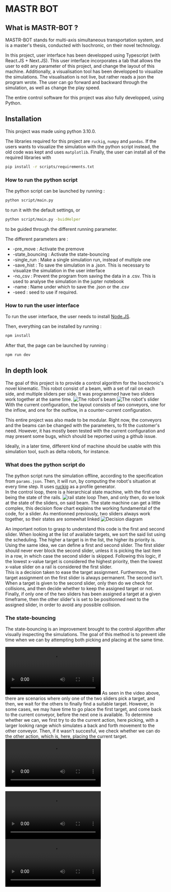 # MASTR BOT

## What is MASTR-BOT ?

MASTR-BOT stands for multi-axis simultaneous transportation system, and is a master's thesis, conducted with Isochronic, on their novel technology.

In this project, user interface has been developped using Typescript (with React.JS + Next.JS). This user interface incorporates a tab that allows the user to edit any parameter of this project, and change the layout of this machine. Additionally, a visualisation tool has been developped to visualize the simulations. The visualisation is not live, but rather reads a json the program wrote. The user can go forward and backward through the simulation, as well as change the play speed.

The entire control software for this project was also fully developped, using Python.

## Installation

This project was made using python 3.10.0.

The libraries required for this project are `ruckig`, `numpy` and `pandas`. If the users wants to visualize the simulation with the python script instead, the old code was kept and uses `matplotlib`.
Finally, the user can install all of the required libraries with

```bash
pip install -r scripts/requirements.txt
```

### How to run the python script

The python script can be launched by running :

```bash
python script/main.py
```

to run it with the default settings, or

```bash
python script/main.py -buidHelper
```

to be guided through the different running parameter.

The different parameters are :

- -pre_move : Activate the premove
- -state_bouncing : Activate the state-bouncing
- -single_run : Make a single simulation run, instead of multiple one
- -save_hist : To save the simulation in a .json. This is necessary to visualize the simulation in the user interface
- -no_csv : Prevent the program from saving the data in a .csv. This is used to analyse the simulation in the jupter notebook
- -name : Name under which to save the .json or the .csv
- -seed : seed to use if required.

### How to run the user interface

To run the user interface, the user needs to install [Node.JS](https://nodejs.org/en).

Then, everything can be installed by running :

```bash
npm install
```

After that, the page can be launched by running :

```bash
npm run dev
```

## In depth look

The goal of this project is to provide a control algorithm for the Isochronic's novel kinematic.
This robot consist of a beam, with a set of rail on each side, and multiple sliders per side. It was programmed have two sliders work together at the same time.
![The robot's beam](/img/ExcenterBeam.PNG)
![The robot's slider](/img/miniDelta2D.png)
With the current configuration, the layout consists of two conveyors, one for the inflow, and one for the outflow, in a counter-current configuration.

This entire project was also made to be modular. Right now, the conveyors and the beams can be changed with the parameters, to fit the customer's need. However, it has mostly been tested with the current configuration and may present some bugs, which should be reported using a github issue.

Ideally, in a later time, different kind of machine should be usable with this simulation tool, such as delta robots, for instance.

### What does the python script do

The python script runs the simulation offline, according to the specification from `params.json`. Then, it will run, by computing the robot's situation at every time step. It uses [ruckig](https://github.com/pantor/ruckig) as a profile generator. <br />
In the control loop, there is a hierarchical state machine, with the first one being the state of the rails.
![rail state loop](/img/RAILSTATE.drawio.png)
Then, and only then, do we look at the state of the sliders, on said beam.
The state machine can get a little complex, this decision flow chart explains the working fundamental of the code, for a slider. As mentionned previously, two sliders always work together, so their states are somewhat linked
![Decision diagram](/img/NewSearchAlgo.drawio.png)

An important notion to grasp to understand this code is the first and second slider.
When looking at the list of available targets, we sort the said list using the scheduling. The higher a target is in the list, the higher its priority is. Using the same idea, we can define a first and second slider. The first slider should never ever block the second slider, unless it is picking the last item in a row, in which case the second slider is skipped. Following this logic, if the lowest x-value target is considered the highest priority, then the lowest x-value slider on a rail is considered the first slider.<br />
This is a decision taken to ease the target assignment. Furthermore, the target assignment on the first slider is always permanent. The second isn't. When a target is given to the second slider, only then do we check for collisions, and then decide whether to keep the assigned target or not.<br />
Finally, if only one of the two sliders has been assigned a target at a given timeframe, then the other slider's is set to be positionned next to the assigned slider, in order to avoid any possible collision.

### The state-bouncing

The state-bouncing is an improvement brought to the control algorithm after visually inspecting the simulations. The goal of this method is to prevent idle time when we can by attempting both picking and placing at the same time.<br />

![Video showcasing why we need the state bouncing](/img/whystatebouncing.mp4)
As seen in the video above, there are scenarios where only one of the two sliders pick a target, and then, we wait for the others to finally find a suitable target. However, in some cases, we may have time to go place the first target, and come back to the current conveyor, before the next one is available. To determine whether we can, we first try to do the current action, here picking, with a larger looking range which simulates a back and forth movement to the other conveyor. Then, if it wasn't succesful, we check whether we can do the other action, which is, here, placing the current target.
<br />
![Video showcasing why we need the state bouncing](/img/statebouncingexample.mp4)

![Video showcasing why we need the state bouncing](/img/whystatebouncing.mp4)
![Video showcasing why we need the state bouncing](/img/whystatebouncing.mp4)

<!--
## Getting started

To make it easy for you to get started with GitLab, here's a list of recommended next steps.

Already a pro? Just edit this README.md and make it your own. Want to make it easy? [Use the template at the bottom](#editing-this-readme)!

## Add your files

- [ ] [Create](https://docs.gitlab.com/ee/user/project/repository/web_editor.html#create-a-file) or [upload](https://docs.gitlab.com/ee/user/project/repository/web_editor.html#upload-a-file) files
- [ ] [Add files using the command line](https://docs.gitlab.com/ee/gitlab-basics/add-file.html#add-a-file-using-the-command-line) or push an existing Git repository with the following command:

![Create](./miniDelta2D.png)

```
cd existing_repo
git remote add origin http://gitlab.isochronic.com/julien/MASTR-BOT.git
git branch -M main
git push -uf origin main
```

## Integrate with your tools

- [ ] [Set up project integrations](http://gitlab.isochronic.com/julien/MASTR-BOT/-/settings/integrations)

## Collaborate with your team

- [ ] [Invite team members and collaborators](https://docs.gitlab.com/ee/user/project/members/)
- [ ] [Create a new merge request](https://docs.gitlab.com/ee/user/project/merge_requests/creating_merge_requests.html)
- [ ] [Automatically close issues from merge requests](https://docs.gitlab.com/ee/user/project/issues/managing_issues.html#closing-issues-automatically)
- [ ] [Enable merge request approvals](https://docs.gitlab.com/ee/user/project/merge_requests/approvals/)
- [ ] [Automatically merge when pipeline succeeds](https://docs.gitlab.com/ee/user/project/merge_requests/merge_when_pipeline_succeeds.html)

## Test and Deploy

Use the built-in continuous integration in GitLab.

- [ ] [Get started with GitLab CI/CD](https://docs.gitlab.com/ee/ci/quick_start/index.html)
- [ ] [Analyze your code for known vulnerabilities with Static Application Security Testing(SAST)](https://docs.gitlab.com/ee/user/application_security/sast/)
- [ ] [Deploy to Kubernetes, Amazon EC2, or Amazon ECS using Auto Deploy](https://docs.gitlab.com/ee/topics/autodevops/requirements.html)
- [ ] [Use pull-based deployments for improved Kubernetes management](https://docs.gitlab.com/ee/user/clusters/agent/)
- [ ] [Set up protected environments](https://docs.gitlab.com/ee/ci/environments/protected_environments.html)

---

# Editing this README

When you're ready to make this README your own, just edit this file and use the handy template below (or feel free to structure it however you want - this is just a starting point!). Thank you to [makeareadme.com](https://www.makeareadme.com/) for this template.

## Suggestions for a good README

Every project is different, so consider which of these sections apply to yours. The sections used in the template are suggestions for most open source projects. Also keep in mind that while a README can be too long and detailed, too long is better than too short. If you think your README is too long, consider utilizing another form of documentation rather than cutting out information.

## Name

Choose a self-explaining name for your project.

## Description

Let people know what your project can do specifically. Provide context and add a link to any reference visitors might be unfamiliar with. A list of Features or a Background subsection can also be added here. If there are alternatives to your project, this is a good place to list differentiating factors.

## Badges

On some READMEs, you may see small images that convey metadata, such as whether or not all the tests are passing for the project. You can use Shields to add some to your README. Many services also have instructions for adding a badge.

## Visuals

Depending on what you are making, it can be a good idea to include screenshots or even a video (you'll frequently see GIFs rather than actual videos). Tools like ttygif can help, but check out Asciinema for a more sophisticated method.

## Installation

Within a particular ecosystem, there may be a common way of installing things, such as using Yarn, NuGet, or Homebrew. However, consider the possibility that whoever is reading your README is a novice and would like more guidance. Listing specific steps helps remove ambiguity and gets people to using your project as quickly as possible. If it only runs in a specific context like a particular programming language version or operating system or has dependencies that have to be installed manually, also add a Requirements subsection.

## Usage

Use examples liberally, and show the expected output if you can. It's helpful to have inline the smallest example of usage that you can demonstrate, while providing links to more sophisticated examples if they are too long to reasonably include in the README.

## Support

Tell people where they can go to for help. It can be any combination of an issue tracker, a chat room, an email address, etc.

## Roadmap

If you have ideas for releases in the future, it is a good idea to list them in the README.

## Contributing

State if you are open to contributions and what your requirements are for accepting them.

For people who want to make changes to your project, it's helpful to have some documentation on how to get started. Perhaps there is a script that they should run or some environment variables that they need to set. Make these steps explicit. These instructions could also be useful to your future self.

You can also document commands to lint the code or run tests. These steps help to ensure high code quality and reduce the likelihood that the changes inadvertently break something. Having instructions for running tests is especially helpful if it requires external setup, such as starting a Selenium server for testing in a browser.

## Authors and acknowledgment

Show your appreciation to those who have contributed to the project.

## License

For open source projects, say how it is licensed.

## Project status

If you have run out of energy or time for your project, put a note at the top of the README saying that development has slowed down or stopped completely. Someone may choose to fork your project or volunteer to step in as a maintainer or owner, allowing your project to keep going. You can also make an explicit request for maintainers. -->
